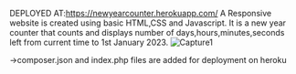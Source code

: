 
DEPLOYED AT:https://newyearcounter.herokuapp.com/
A Responsive website is created using basic HTML,CSS and Javascript.
It is  a new year counter that counts and displays number of days,hours,minutes,seconds left from current time to 1st January 2023.
![Capture1](https://user-images.githubusercontent.com/63505449/161563860-0fc32fb9-a0bd-4883-b580-408ffa8bb8c2.JPG)

->composer.json and index.php files are added for deployment on heroku

